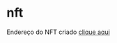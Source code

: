 # nft
Endereço do NFT criado
[clique aqui](https://opensea.io/assets/matic/0x2953399124f0cbb46d2cbacd8a89cf0599974963/63060597620976926326169464223371065833949560680100972286840806766107613462529)
